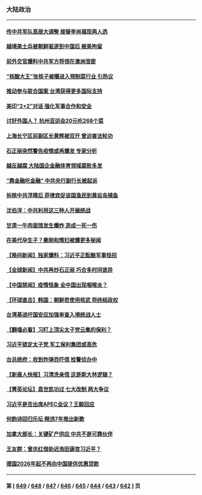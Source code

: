 ### 大陆政治
---
#### [传中共军队高层大调整 接替李尚福现两人选](../../pages/ncid277/n14082531.md) 
#### [越境美士兵被朝鲜驱逐到中国后 被美拘留](../../pages/ncid277/n14082483.md) 
#### [前外交官爆料中共军方将领在澳洲泄密](../../pages/ncid277/n14082402.md) 
#### [“核酸大王”张核子被曝进入预制菜行业 引热议](../../pages/ncid277/n14082466.md) 
#### [推动参与联合国案 台湾获得更多国际支持](../../pages/ncid277/n14082488.md) 
#### [美印“2+2”对话 强化军事合作和安全](../../pages/ncid277/n14082487.md) 
#### [讨好外国人？ 杭州亚运会20元吃268个菜](../../pages/ncid277/n14082364.md) 
#### [上海长宁区前副区长黄辉被双开 曾迫害法轮功](../../pages/ncid277/n14082455.md) 
#### [石正丽突然警告疫情或再爆发 专家分析](../../pages/ncid277/n14082204.md) 
#### [越反越腐 大陆国企金融体育领域腐败多发](../../pages/ncid277/n14082361.md) 
#### [“靠金融吃金融” 中共央行副行长被起诉](../../pages/ncid277/n14082166.md) 
#### [拆除中共浮障后 菲律宾促该国渔民到黄岩岛捕鱼](../../pages/ncid277/n14082335.md) 
#### [沈伯洋：中共利用这三种人开展统战](../../pages/ncid277/n14082205.md) 
#### [甘肃一牛肉面馆发生爆炸  造成一死一伤](../../pages/ncid277/n14082310.md) 
#### [在美代孕生子？秦刚和情妇被爆更多秘闻](../../pages/ncid277/n14082305.md) 
#### [【晚间新闻】独家爆料：习近平正酝酿军事怪招](../../pages/ncid277/n14082240.md) 
#### [【全球新闻】中共再炒石正丽 巧合多时间诡异](../../pages/ncid277/n14082243.md) 
#### [【中国禁闻】疫情怪象 全中国出现咽喉炎？](../../pages/ncid277/n14081438.md) 
#### [【环球直击】韩国：朝鲜若使用核武 将终结政权](../../pages/ncid277/n14081443.md) 
#### [台湾基进吁国安应加强审查入境统战人士](../../pages/ncid277/n14082156.md) 
#### [【翻墙必看】习盯上顶尖太子党云集的保利？](../../pages/ncid277/n14082020.md) 
#### [习近平锁定太子党 军工保利集团或高危](../../pages/ncid277/n14082003.md) 
#### [台总统府：收到炸弹恐吓信 检警侦办中](../../pages/ncid277/n14081966.md) 
#### [【新唐人快报】习清洗亲信 这是斯大林逻辑？](../../pages/ncid277/n14081885.md) 
#### [【菁英论坛】袁世凯功过 七大改制 两大争议](../../pages/ncid277/n14081872.md) 
#### [习近平是否出席APEC会议？王毅回应](../../pages/ncid277/n14081743.md) 
#### [何韵诗回归乐坛 睽违7年推出新歌](../../pages/ncid277/n14081896.md) 
#### [加拿大部长：关键矿产供应 中共不是可靠伙伴](../../pages/ncid277/n14081888.md) 
#### [王友群：曾庆红借助迟浩田逼宫习近平？](../../pages/ncid277/n14081902.md) 
#### [德国2026年起不再向中国提供优惠贷款](../../pages/ncid277/n14081836.md) 

---
#### 第 [ [649](./649.md) / [648](./648.md) / [647](./647.md) / [646](./646.md) / [645](./645.md) / [644](./644.md) / [643](./643.md) / [642](./642.md) ] 页
